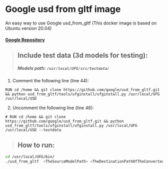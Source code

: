 # Google usd from gltf image

An easy way to use Google usd_from_gltf (This docker image is based on Ubuntu version 20.04)

#### [Google Repository](https://github.com/google/usd_from_gltf)

> ## Include test data (3d models for testing):
> ##### Models path: `/usr/local/UFG/src/testdata/`

1. Comment the following line (line 44):
  ```
  RUN cd /home && git clone https://github.com/google/usd_from_gltf.git && python usd_from_gltf/tools/ufginstall/ufginstall.py /usr/local/UFG /usr/local/USD
  ```

2. Uncomment the following line (line 46):
  ```
  # RUN cd /home && git clone https://github.com/google/usd_from_gltf.git && python usd_from_gltf/tools/ufginstall/ufginstall.py /usr/local/UFG /usr/local/USD --testdata
  ```

> ## How to run:

 ```sh 
cd /usr/local/UFG/bin/
./usd_from_gltf  <TheSourceModelPath> <TheDestinationPathOfTheConvertedModel>
 ``` 



